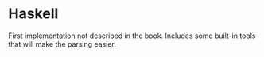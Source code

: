 # Haskell

First implementation not described in the book. Includes some built-in tools that will make the parsing easier.
